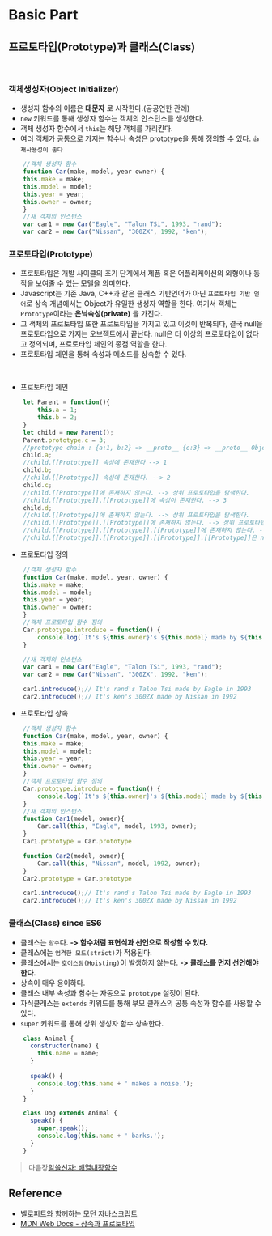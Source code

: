 # Basic Part

## 프로토타입(Prototype)과 클래스(Class)
<br/>

### 객체생성자(Object Initializer)
- 생성자 함수의 이름은 __대문자__ 로 시작한다.(공공연한 관례)
- `new` 키워드를 통해 생성자 함수는 객체의 인스턴스를 생성한다.
- 객체 생성자 함수에서 `this`는 해당 객체를 가리킨다.
- 여러 객체가 공통으로 가지는 함수나 속성은 prototype을 통해 정의할 수 있다. `👍재사용성이 좋다`
```javascript
    //객체 생성자 함수
    function Car(make, model, year owner) {
    this.make = make;
    this.model = model;
    this.year = year;
    this.owner = owner;
    }
    //새 객체의 인스턴스
    var car1 = new Car("Eagle", "Talon TSi", 1993, "rand");
    var car2 = new Car("Nissan", "300ZX", 1992, "ken");
```

### 프로토타입(Prototype)
- 프로토타입은 개발 사이클의 초기 단계에서 제품 혹은 어플리케이션의 외형이나 동작을 보여줄 수 있는 모델을 의미한다.
- Javascript는 기존 Java, C++과 같은 클래스 기반언어가 아닌 `프로토타입 기반 언어`로 상속 개념에서는 Object가 유일한 생성자 역할을 한다. 여기서 객체는 `Prototype`이라는 __은닉속성(private)__ 을 가진다. 
- 그 객체의 프로토타입 또한 프로토타입을 가지고 있고 이것이 반복되다, 결국 null을 프로토타입으로 가지는 오브젝트에서 끝난다. null은 더 이상의 프로토타입이 없다고 정의되며, 프로토타입 체인의 종점 역할을 한다.
- 프로토타입 체인을 통해 속성과 메소드를 상속할 수 있다.
<br/>

- 프로토타입 체인
```javascript
    let Parent = function(){
        this.a = 1;
        this.b = 2;
    }
    let child = new Parent();
    Parent.prototype.c = 3;
    //prototype chain : {a:1, b:2} => __proto__ {c:3} => __proto__ Object.prototype => null
    child.a;
    //child.[[Prototype]] 속성에 존재한다 --> 1
    child.b;
    //child.[[Prototype]] 속성에 존재한다. --> 2
    child.c;
    //child.[[Prototype]]에 존재하지 않는다. --> 상위 프로토타입을 탐색한다.
    //child.[[Prototype]].[[Prototype]]에 속성이 존재한다. --> 3
    child.d;
    //child.[[Prototype]]에 존재하지 않는다. --> 상위 프로토타입을 탐색한다.
    //child.[[Prototype]].[[Prototype]]에 존재하지 않는다. --> 상위 프로토타입을 탐색한다.
    //child.[[Prototype]].[[Prototype]].[[Prototype]]에 존재하지 않는다. --> 상위 프로토타입을 탐색한다.
    //child.[[Prototype]].[[Prototype]].[[Prototype]].[[Prototype]]은 null이다. --> 탐색을 종료하고 undefined를 반환한다.
```

- 프로토타입 정의
```javascript
    //객체 생성자 함수
    function Car(make, model, year, owner) {
    this.make = make;
    this.model = model;
    this.year = year;
    this.owner = owner;
    }
    //객체 프로토타입 함수 정의
    Car.prototype.introduce = function() {
        console.log(`It's ${this.owner}'s ${this.model} made by ${this.make} in ${this.year}`)
    }

    //새 객체의 인스턴스
    var car1 = new Car("Eagle", "Talon TSi", 1993, "rand");
    var car2 = new Car("Nissan", "300ZX", 1992, "ken");

    car1.introduce();// It's rand's Talon Tsi made by Eagle in 1993
    car2.introduce();// It's ken's 300ZX made by Nissan in 1992
```

- 프로토타입 상속
```javascript
    //객체 생성자 함수
    function Car(make, model, year, owner) {
    this.make = make;
    this.model = model;
    this.year = year;
    this.owner = owner;
    }
    //객체 프로토타입 함수 정의
    Car.prototype.introduce = function() {
        console.log(`It's ${this.owner}'s ${this.model} made by ${this.make} in ${this.year}`)
    }
    //새 객체의 인스턴스
    function Car1(model, owner){
        Car.call(this, "Eagle", model, 1993, owner);
    }
    Car1.prototype = Car.prototype

    function Car2(model, owner){
        Car.call(this, "Nissan", model, 1992, owner);
    }
    Car2.prototype = Car.prototype

    car1.introduce();// It's rand's Talon Tsi made by Eagle in 1993
    car2.introduce();// It's ken's 300ZX made by Nissan in 1992
```


### 클래스(Class) since ES6
- 클래스는 `함수`다. __-> 함수처럼 표현식과 선언으로 작성할 수 있다.__
- 클래스에는 `엄격한 모드(strict)`가 적용된다.
- 클래스에서는 `호이스팅(Hoisting)`이 발생하지 않는다. __-> 클래스를 먼저 선언해야한다.__
- 상속이 매우 용이하다.
- 클래스 내부 속성과 함수는 자동으로 `prototype` 설정이 된다.
- 자식클래스는 `extends` 키워드를 통해 부모 클래스의 공통 속성과 함수를 사용할 수 있다.
- `super` 키워드를 통해 상위 생성자 함수 상속한다.
```javascript
    class Animal { 
      constructor(name) {
        this.name = name;
      }
    
      speak() {
        console.log(this.name + ' makes a noise.');
      }
    }

    class Dog extends Animal {
      speak() {
        super.speak();
        console.log(this.name + ' barks.');
      }
    }
```

>   다음장[알쓸신자: 배열내장함수](https://github.com/ss-won/Javascript/blob/master/ASSJ/assj1.md)

## Reference
- [벨로퍼트와 함께하는 모던 자바스크립트](https://learnjs.vlpt.us/)
- [MDN Web Docs - 상속과 프로토타입](https://developer.mozilla.org/ko/docs/Web/JavaScript/Guide/Inheritance_and_the_prototype_chain)

